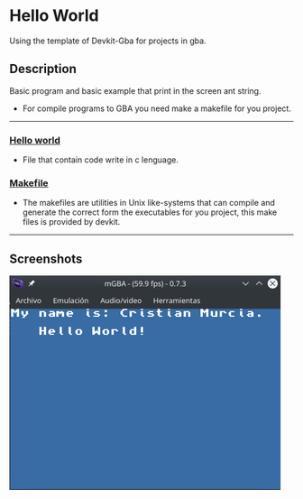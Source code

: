 # Hello World

Using the template of Devkit-Gba for projects in gba.
## Description

Basic program and basic example that print in the screen ant string.

* For compile programs to GBA you need make a makefile for you project.

---

### [Hello world](./source/hello_world.c)
* File that contain code write in c lenguage.

### [Makefile](./Makefile)
* The makefiles are utilities in Unix like-systems that can compile and generate the correct form the executables for you project, this make files is provided by devkit.

---
## Screenshots
![run in emulator](./screenshots/Screenshot_20191110_090417.png)
